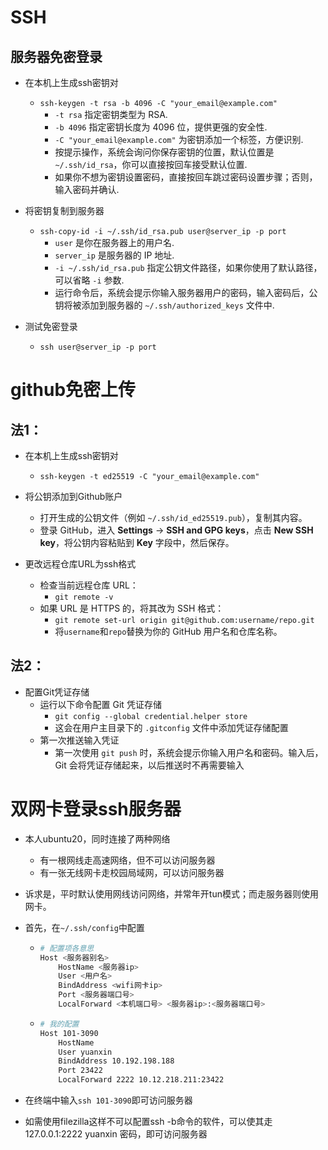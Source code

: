 # SSH



## 服务器免密登录

- 在本机上生成ssh密钥对
  - `ssh-keygen -t rsa -b 4096 -C "your_email@example.com"`
    - `-t rsa` 指定密钥类型为 RSA.
    - `-b 4096` 指定密钥长度为 4096 位，提供更强的安全性.
    - `-C "your_email@example.com"` 为密钥添加一个标签，方便识别.
    - 按提示操作，系统会询问你保存密钥的位置，默认位置是 `~/.ssh/id_rsa`，你可以直接按回车接受默认位置.
    - 如果你不想为密钥设置密码，直接按回车跳过密码设置步骤；否则，输入密码并确认.
- 将密钥复制到服务器
  - `ssh-copy-id -i ~/.ssh/id_rsa.pub user@server_ip -p port`
    - `user` 是你在服务器上的用户名.
    - `server_ip` 是服务器的 IP 地址.
    - `-i ~/.ssh/id_rsa.pub` 指定公钥文件路径，如果你使用了默认路径，可以省略 `-i` 参数.
    - 运行命令后，系统会提示你输入服务器用户的密码，输入密码后，公钥将被添加到服务器的 `~/.ssh/authorized_keys` 文件中.

- 测试免密登录
  - `ssh user@server_ip -p port`



# github免密上传

## 法1：

- 在本机上生成ssh密钥对
  - `ssh-keygen -t ed25519 -C "your_email@example.com"`

- 将公钥添加到Github账户

  - 打开生成的公钥文件（例如 `~/.ssh/id_ed25519.pub`），复制其内容。
  - 登录 GitHub，进入 **Settings** -> **SSH and GPG keys**，点击 **New SSH key**，将公钥内容粘贴到 **Key** 字段中，然后保存。

- 更改远程仓库URL为ssh格式

  - 检查当前远程仓库 URL：
    - `git remote -v`
  - 如果 URL 是 HTTPS 的，将其改为 SSH 格式：
    - `git remote set-url origin git@github.com:username/repo.git`
    - 将`username`和`repo`替换为你的 GitHub 用户名和仓库名称。



## 法2：

- 配置Git凭证存储
  - 运行以下命令配置 Git 凭证存储
    - `git config --global credential.helper store`
    - 这会在用户主目录下的 `.gitconfig` 文件中添加凭证存储配置
  - 第一次推送输入凭证
    - 第一次使用 `git push` 时，系统会提示你输入用户名和密码。输入后，Git 会将凭证存储起来，以后推送时不再需要输入





# 双网卡登录ssh服务器

- 本人ubuntu20，同时连接了两种网络
  - 有一根网线走高速网络，但不可以访问服务器
  - 有一张无线网卡走校园局域网，可以访问服务器

- 诉求是，平时默认使用网线访问网络，并常年开tun模式；而走服务器则使用网卡。



- 首先，在`~/.ssh/config`中配置

  - ```bash
    # 配置项各意思
    Host <服务器别名>
        HostName <服务器ip>
        User <用户名>
        BindAddress <wifi网卡ip>
        Port <服务器端口号>
        LocalForward <本机端口号> <服务器ip>:<服务器端口号>
    ```

  - ```bash
    # 我的配置
    Host 101-3090
        HostName 
        User yuanxin
        BindAddress 10.192.198.188
        Port 23422
        LocalForward 2222 10.12.218.211:23422
    ```

- 在终端中输入`ssh 101-3090`即可访问服务器

- 如需使用filezilla这样不可以配置ssh -b命令的软件，可以使其走127.0.0.1:2222 yuanxin 密码，即可访问服务器 